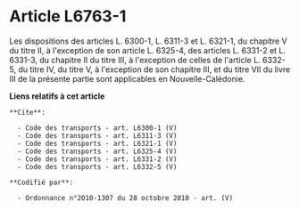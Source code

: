 # Article L6763-1

Les dispositions des articles L. 6300-1, L. 6311-3 et L. 6321-1, du chapitre V du titre II, à l'exception de son article L.
6325-4, des articles L. 6331-2 et L. 6331-3, du chapitre II du titre III, à l'exception de celles de l'article L. 6332-5, du
titre IV, du titre V, à l'exception de son chapitre III, et du titre VII du livre III de la présente partie sont applicables
en Nouvelle-Calédonie.

**Liens relatifs à cet article**

	**Cite**:

	  - Code des transports - art. L6300-1 (V)
	  - Code des transports - art. L6311-3 (V)
	  - Code des transports - art. L6321-1 (V)
	  - Code des transports - art. L6325-4 (V)
	  - Code des transports - art. L6331-2 (V)
	  - Code des transports - art. L6332-5 (V)

	**Codifié par**:

	  - Ordonnance n°2010-1307 du 28 octobre 2010 - art. (V)
